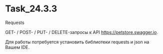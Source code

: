 # Task_24.3.3
Requests

GET- / POST- / PUT- / DELETE-запросы к API https://petstore.swagger.io.

Для работы потребуется установить библиотеки requests и json на Вашем IDE.
